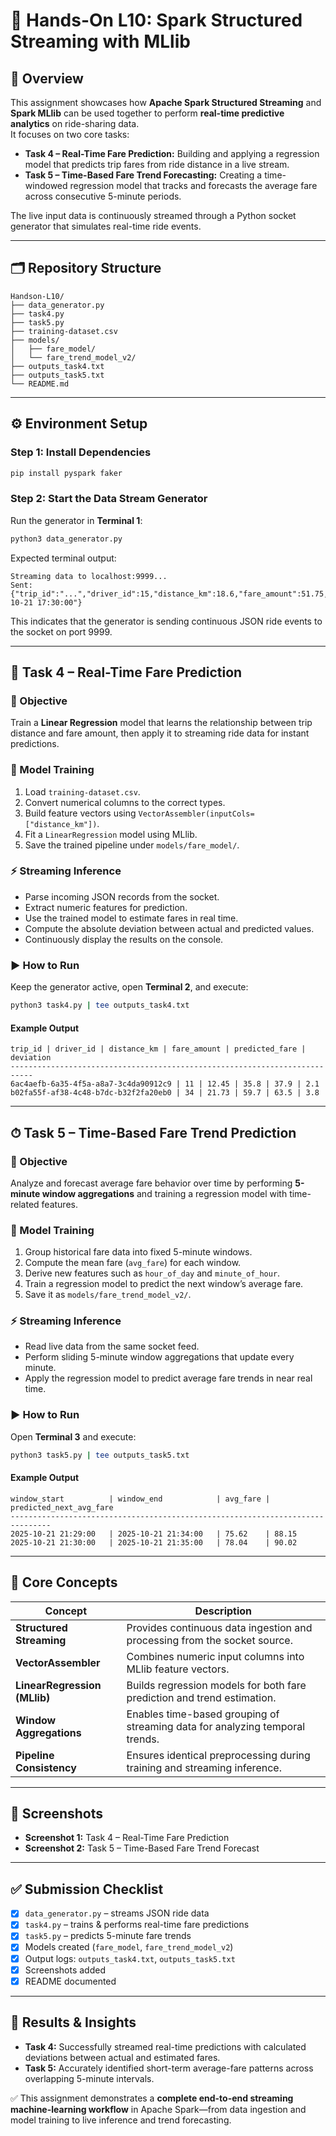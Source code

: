 # 🚖 Hands-On L10: Spark Structured Streaming with MLlib

## 🧠 Overview
This assignment showcases how **Apache Spark Structured Streaming** and **Spark MLlib** can be used together to perform **real-time predictive analytics** on ride-sharing data.  
It focuses on two core tasks:

- **Task 4 – Real-Time Fare Prediction:** Building and applying a regression model that predicts trip fares from ride distance in a live stream.  
- **Task 5 – Time-Based Fare Trend Forecasting:** Creating a time-windowed regression model that tracks and forecasts the average fare across consecutive 5-minute periods.

The live input data is continuously streamed through a Python socket generator that simulates real-time ride events.

---

## 🗂 Repository Structure
```
Handson-L10/
├── data_generator.py
├── task4.py
├── task5.py
├── training-dataset.csv
├── models/
│   ├── fare_model/
│   └── fare_trend_model_v2/
├── outputs_task4.txt
├── outputs_task5.txt
└── README.md
```

---

## ⚙️ Environment Setup

### Step 1: Install Dependencies
```bash
pip install pyspark faker
```

### Step 2: Start the Data Stream Generator  
Run the generator in **Terminal 1**:
```bash
python3 data_generator.py
```

Expected terminal output:
```text
Streaming data to localhost:9999...
Sent: {"trip_id":"...","driver_id":15,"distance_km":18.6,"fare_amount":51.75,"timestamp":"2025-10-21 17:30:00"}
```
This indicates that the generator is sending continuous JSON ride events to the socket on port 9999.

---

## 🚗 Task 4 – Real-Time Fare Prediction

### 🎯 Objective
Train a **Linear Regression** model that learns the relationship between trip distance and fare amount, then apply it to streaming ride data for instant predictions.

### 🔧 Model Training
1. Load `training-dataset.csv`.  
2. Convert numerical columns to the correct types.  
3. Build feature vectors using `VectorAssembler(inputCols=["distance_km"])`.  
4. Fit a `LinearRegression` model using MLlib.  
5. Save the trained pipeline under `models/fare_model/`.

### ⚡ Streaming Inference
- Parse incoming JSON records from the socket.  
- Extract numeric features for prediction.  
- Use the trained model to estimate fares in real time.  
- Compute the absolute deviation between actual and predicted values.  
- Continuously display the results on the console.

### ▶️ How to Run
Keep the generator active, open **Terminal 2**, and execute:
```bash
python3 task4.py | tee outputs_task4.txt
```

#### Example Output
```
trip_id | driver_id | distance_km | fare_amount | predicted_fare | deviation
---------------------------------------------------------------------------
6ac4aefb-6a35-4f5a-a8a7-3c4da90912c9 | 11 | 12.45 | 35.8 | 37.9 | 2.1
b02fa55f-af38-4c48-b7dc-b32f2fa20eb0 | 34 | 21.73 | 59.7 | 63.5 | 3.8
```

---

## ⏱ Task 5 – Time-Based Fare Trend Prediction

### 🎯 Objective
Analyze and forecast average fare behavior over time by performing **5-minute window aggregations** and training a regression model with time-related features.

### 🔧 Model Training
1. Group historical fare data into fixed 5-minute windows.  
2. Compute the mean fare (`avg_fare`) for each window.  
3. Derive new features such as `hour_of_day` and `minute_of_hour`.  
4. Train a regression model to predict the next window’s average fare.  
5. Save it as `models/fare_trend_model_v2/`.

### ⚡ Streaming Inference
- Read live data from the same socket feed.  
- Perform sliding 5-minute window aggregations that update every minute.  
- Apply the regression model to predict average fare trends in near real time.

### ▶️ How to Run
Open **Terminal 3** and execute:
```bash
python3 task5.py | tee outputs_task5.txt
```

#### Example Output
```
window_start          | window_end            | avg_fare | predicted_next_avg_fare
-------------------------------------------------------------------------------
2025-10-21 21:29:00   | 2025-10-21 21:34:00   | 75.62    | 88.15
2025-10-21 21:30:00   | 2025-10-21 21:35:00   | 78.04    | 90.02
```

---

## 🧩 Core Concepts

| Concept | Description |
|----------|-------------|
| **Structured Streaming** | Provides continuous data ingestion and processing from the socket source. |
| **VectorAssembler** | Combines numeric input columns into MLlib feature vectors. |
| **LinearRegression (MLlib)** | Builds regression models for both fare prediction and trend estimation. |
| **Window Aggregations** | Enables time-based grouping of streaming data for analyzing temporal trends. |
| **Pipeline Consistency** | Ensures identical preprocessing during training and streaming inference. |

---

## 📸 Screenshots
- **Screenshot 1:** Task 4 – Real-Time Fare Prediction  
- **Screenshot 2:** Task 5 – Time-Based Fare Trend Forecast  

---

## ✅ Submission Checklist
- [x] `data_generator.py` – streams JSON ride data  
- [x] `task4.py` – trains & performs real-time fare predictions  
- [x] `task5.py` – predicts 5-minute fare trends  
- [x] Models created (`fare_model`, `fare_trend_model_v2`)  
- [x] Output logs: `outputs_task4.txt`, `outputs_task5.txt`  
- [x] Screenshots added  
- [x] README documented  

---

## 🏁 Results & Insights
- **Task 4:** Successfully streamed real-time predictions with calculated deviations between actual and estimated fares.  
- **Task 5:** Accurately identified short-term average-fare patterns across overlapping 5-minute intervals.  

✅ This assignment demonstrates a **complete end-to-end streaming machine-learning workflow** in Apache Spark—from data ingestion and model training to live inference and trend forecasting.
